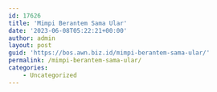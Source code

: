 ```yaml
---
id: 17626
title: 'Mimpi Berantem Sama Ular'
date: '2023-06-08T05:22:21+00:00'
author: admin
layout: post
guid: 'https://bos.awn.biz.id/mimpi-berantem-sama-ular/'
permalink: /mimpi-berantem-sama-ular/
categories:
    - Uncategorized
---
```


